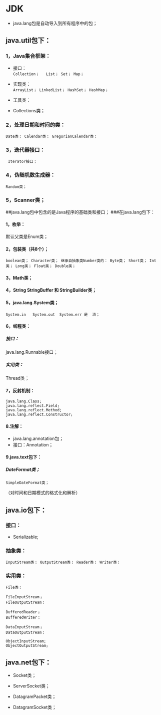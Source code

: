 # JDK
- java.lang包是自动导入到所有程序中的包；

## java.util包下：


### 1，Java集合框架：

- 接口：  
`Collection；  
   List；
   Set；
   Map； `  
- 实现类：  
`ArrayList；
LinkedList；
HashSet；
HashMap；`

- 工具类：
- Collections类；


### 2，处理日期和时间的类：
`Date类；
Calendar类；
   GregorianCalendar类；`

### 3，迭代器接口：
`
Iterator接口；`

### 4，伪随机数生成器：
`Random类；`

### 5，Scanner类；

##java.lang包中包含的是Java程序的基础类和接口；
###在java.lang包下：
#### 1，枚举：
默认父类是Enum类；
#### 2，包装类（共8个）；
`boolean类；
Character类；
继承自抽象类Number类的：
Byte类；
Short类；
Int类；
Long类；
Float类；
Double类；`
#### 3，Math类；

#### 4，String StringBuffer 和 StringBuilder类；
#### 5，java.lang.System类；
`System.in   System.out  System.err 是  流；`

#### 6，线程类：
##### 接口：
java.lang.Runnable接口；
##### 实用类：
Thread类；

#### 7，反射机制：
```
java.lang.Class;
java.lang.reflect.Field;
java.lang.reflect.Method;
java.lang.reflect.Constructor;
```

#### 8.注解：
- java.lang.annotation包；
- 接口：Annotation；

#### 9.java.text包下：
##### DateFormat类；
	SimpleDateFormat类；
（对时间和日期模式的格式化和解析）


## java.io包下：
### 接口：
- Serializable;

### 抽象类：
`InputStream类；
OutputStream类；
Reader类；
Writer类；`


### 实用类：
`File类；`
```
FileInputStream；
FileOutputStream；

BufferedReader；
BufferedWriter；

DataInputStream；
DataOutputStream；

ObjectInputStream;
ObjectOutputStream;

```

## java.net包下：
- Socket类；
- ServerSocket类；

- DatagramPacket类；
- DatagramSocket类；

